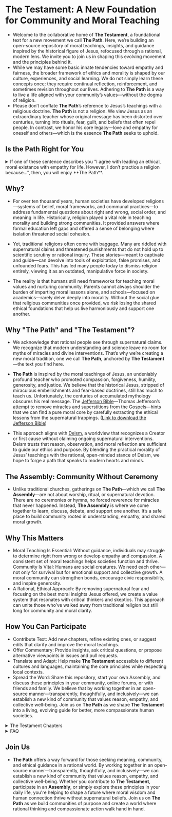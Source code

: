 # The Testament: A New Foundation for Community and Moral Teaching
- Welcome to the collaborative home of **The Testament**, a foundational text for a new movement we call **The Path**. Here, we’re building an open-source repository of moral teachings, insights, and guidance inspired by the historical figure of Jesus, refocused through a rational, modern lens. We invite you to join us in shaping this evolving movement and the principles behind it.
- While we may have some basic innate tendencies toward empathy and fairness, the broader framework of ethics and morality is shaped by our culture, experiences, and social learning. We do not simply learn these concepts once; they require continual reflection, reinforcement, and sometimes revision throughout our lives. Adhering to **The Path** is a way to live a life aligned with your community’s values—without the dogma of religion.
- Please don’t conflate **The Path**’s reference to Jesus’s teachings with a religious doctrine. **The Path** is not a religion. We view Jesus as an extraordinary teacher whose original message has been distorted over centuries, turning into rituals, fear, guilt, and beliefs that often repel people. In contrast, we honor his core legacy—love and empathy for oneself and others—which is the essence **The Path** seeks to uphold.

## Is the Path Right for You
<details>
<summary>
  If one of these sentence describes you "I agree with leading an ethical, moral existance with empathy for life. However, I don’t practice a religion because…", then, you will enjoy **The Path**. 
</summary>
  
### I believe morality can exist independently of religion 
    I think one can lead a moral and empathetic life without adhering to any religious doctrine.
  
### I do not believe in any deity or higher power 
    I identify as an atheist or do not find evidence for the existence of gods.
  
### I am uncertain about the existence of higher powers 
    I identify as agnostic and prefer to keep an open mind about what we cannot know.

### I prefer a secular or scientific worldview
    I find that reason, evidence, and critical thinking guide my life decisions without needing religion.

###  I am ‘spiritual but not religious’
    I believe in some form of spirituality or interconnectedness but do not follow organized religious practices.

###  I disagree with specific religious teachings or doctrines 
    Certain theological views or rules in organized religions conflict with my personal values or logic.

###  I have had negative experiences with organized religion 
    Traumatic or disappointing experiences in religious institutions have led me to distance myself.

###  I feel religion can be divisive or dogmatic
    Organized religion sometimes fosters exclusion or dogmatism that I find problematic.

###  I’ve grown up without religious influence
    I was never raised with religion or never found a reason to adopt one later in life.

###  I find meaning and purpose through other philosophies
    I adhere to philosophical or ethical frameworks (e.g., humanism, stoicism, existentialism) instead of religious ones.

###  I prefer personal introspection over structured worship
    Meditation, personal reflection, or other practices fulfill my spiritual or moral needs without religious guidelines.

###  I find religious institutions incompatible with my views on social justice
    Certain religious traditions seem at odds with my stance on equality, rights, or cultural and gender issues.

###  I rely on community and shared human values instead
    I get a sense of belonging and moral grounding from secular communities rather than religious congregations.

###  I haven’t felt the need for religion in my life
    I simply haven’t encountered a need—intellectual, emotional, or social—for religious faith or practice.

###  I’m still exploring my beliefs and not ready to commit to a religion
    I’m open-minded and curious but haven’t settled on a structured religion.

###  I believe religions were created by humans for historical/cultural reasons
    I see religion as a product of human culture rather than a universal or divine truth.

###  I value ethical principles more than specific religious tenets
    I see no reason to align with a religion’s rules when broader ethical principles suffice.

###  I prefer universal compassion without religious labels
    I strive for empathy and altruism that transcend religious boundaries.
  
</details>

## Why?
- For over ten thousand years, human societies have developed religions—systems of belief, moral frameworks, and communal practices—to address fundamental questions about right and wrong, social order, and meaning in life. Historically, religion played a vital role in teaching morality and building strong communities. It provided answers where formal education left gaps and offered a sense of belonging where isolation threatened social cohesion.

- Yet, traditional religions often come with baggage. Many are riddled with supernatural claims and threatened punishments that do not hold up to scientific scrutiny or rational inquiry. These stories—meant to captivate and guide—can devolve into tools of exploitation, false promises, and unfounded fears. This has led many people today to dismiss religion entirely, viewing it as an outdated, manipulative force in society.

- The reality is that humans still need frameworks for teaching moral values and nurturing community. Parents cannot always shoulder the burden of imparting moral lessons alone, and schools—focused on academics—rarely delve deeply into morality. Without the social glue that religious communities once provided, we risk losing the shared ethical foundations that help us live harmoniously and support one another.

## Why "The Path" and "The Testament"?
- We acknowledge that rational people see through supernatural claims. We recognize that modern understanding and science leave no room for myths of miracles and divine interventions. That’s why we’re creating a new moral tradition, one we call **The Path**, anchored by **The Testament**—the text you find here.

- **The Path** is inspired by the moral teachings of Jesus, an undeniably profound teacher who promoted compassion, forgiveness, humility, generosity, and justice. We believe that the historical Jesus, stripped of miraculous embellishments and fear-based doctrines, still has much to teach us. Unfortunately, the centuries of accumulated mythology obscures his real message. The [Jefferson Bible](https://en.wikipedia.org/wiki/Jefferson_Bible)—Thomas Jefferson’s attempt to remove miracles and superstitions from the Gospels—hints that we can find a pure moral core by carefully extracting the ethical lessons from the supernatural trappings. ([Link to download the Jefferson Bible](https://www.globalgreyebooks.com/life-and-morals-of-jesus-of-nazareth-ebook.html))

- This approach aligns with [Deism](https://en.wikipedia.org/wiki/Deism), a worldview that recognizes a Creator or first cause without claiming ongoing supernatural interventions. Deism trusts that reason, observation, and moral reflection are sufficient to guide our ethics and purpose. By blending the practical morality of Jesus’ teachings with the rational, open-minded stance of Deism, we hope to forge a path that speaks to modern hearts and minds.

## The Assembly: Community Without Ceremony
- Unlike traditional churches, gatherings on **The Path**—which we call **The Assembly**—are not about worship, ritual, or supernatural devotion. There are no ceremonies or hymns, no forced reverence for miracles that never happened. Instead, **The Assembly** is where we come together to learn, discuss, debate, and support one another. It’s a safe place to build community rooted in understanding, empathy, and shared moral growth.

## Why This Matters
- Moral Teaching Is Essential: Without guidance, individuals may struggle to determine right from wrong or develop empathy and compassion. A consistent set of moral teachings helps societies function and thrive. Community Is Vital: Humans are social creatures. We need each other—not only for survival but for emotional support and collective growth. A moral community can strengthen bonds, encourage civic responsibility, and inspire generosity.
- A Rational, Ethical Approach: By removing supernatural fear and focusing on the best moral insights Jesus offered, we create a value system that resonates with critical thinkers and skeptics. This approach can unite those who’ve walked away from traditional religion but still long for community and moral clarity.

## How You Can Participate
- Contribute Text: Add new chapters, refine existing ones, or suggest edits that clarify and improve the moral teachings.
- Offer Commentary: Provide insights, ask critical questions, or propose alternative viewpoints in issues and pull requests.
- Translate and Adapt: Help make **The Testament** accessible to different cultures and languages, maintaining the core principles while respecting local contexts.
- Spread the Word: Share this repository, start your own Assembly, and discuss these principles in your community, online forums, or with friends and family. We believe that by working together in an open-source manner—transparently, thoughtfully, and inclusively—we can establish a new kind of community that values reason, empathy, and collective well-being. Join us on **The Path** as we shape **The Testament** into a living, evolving guide for better, more compassionate human societies.

<details>
<summary>The Testament Chapters</summary>

### &nbsp;&nbsp;&nbsp;&nbsp;Chapter 1: The Path [Read Chapter →](Chapter_1.md)
### &nbsp;&nbsp;&nbsp;&nbsp;Chapter 2: The Original Teacher [Read Chapter →](Chapter_2.md)
### &nbsp;&nbsp;&nbsp;&nbsp;Chapter 3: Beyond the Supernatural [Read Chapter →](Chapter_3.md)
### &nbsp;&nbsp;&nbsp;&nbsp;Chapter 4: Community [Read Chapter →](Chapter_4.md)
### &nbsp;&nbsp;&nbsp;&nbsp;Chapter 5: Teaching and Learning [Read Chapter →](Chapter_5.md)	
### &nbsp;&nbsp;&nbsp;&nbsp;Chapter 6: Personal Responsibility [Read Chapter →](Chapter_6.md)		
### &nbsp;&nbsp;&nbsp;&nbsp;Chapter 7: Suffering and Resilience [Read Chapter →](Chapter_7.md)		
### &nbsp;&nbsp;&nbsp;&nbsp;Chapter 8: Love and Connection [Read Chapter →](Chapter_8.md)	
### &nbsp;&nbsp;&nbsp;&nbsp;Chapter 9: Empathy [Read Chapter →](Chapter_9.md)	
### &nbsp;&nbsp;&nbsp;&nbsp;Chapter 10: Celebration and Reflection [Read Chapter →](Chapter_10.md)	
### &nbsp;&nbsp;&nbsp;&nbsp;Chapter 11: Seeking Truth [Read Chapter →](Chapter_11.md)	
### &nbsp;&nbsp;&nbsp;&nbsp;Chapter 12: The Way Forward [Read Chapter →](Chapter_12.md)	
### &nbsp;&nbsp;&nbsp;&nbsp;Appendix: The Jefferson Bible [Read Chapter →](appendix//Jefferson_Bible.md)	
### &nbsp;&nbsp;&nbsp;&nbsp;Appendix: Deism [Read Chapter →](appendix//Deism.md)	
</details>


<details>
<summary>FAQ</summary>

### Is The Path a Religion

- No, **The Path** is a movement. While religion has inspired great acts of kindness, art, and justice, its dangers lie in its misuse or when it becomes inflexible, exclusionary, or overly tied to power structures and **The Path**'s mission is to separate from the Dogmatism, Absolutism, Exploitation of Fear and Guilt and Resistance to Change that religions breed and offer an ethical and moral path forward for society.

### Does The Path Believe In God

- The word "God" carries significant cultural and religious weight, often evoking anthropomorphic imagery or specific religious narratives that may not align with a scientific or philosophical understanding of ultimate reality. Terms like "The Source" or "Infinity" might better capture the abstract, unifying principle that underpins existence without the constraints of human-like attributes or religious dogma. These alternatives emphasize the origin, interconnectedness, and boundlessness of the cosmos while avoiding polarization or misunderstanding. However, if "God" is how you are comfortable referencing the ultimate force of our nature then that is fine.
- In this context, "God" can be understood as the foundational force or principle underpinning the existence of the universe—a unifying power that transcends human definitions and anthropomorphic attributes. This "God" is not a supernatural being in the traditional sense, nor confined by human-like qualities, but instead represents the ultimate reality from which all things emerge and to which all things return.
- In this perspective, God is the prime mover or the first cause—the source of the laws and constants that govern the universe. While these laws give rise to matter, energy, life, and consciousness, God is not limited to the realm of physical phenomena. God encompasses the totality of existence, integrating the observable and the not-yet-observable, the measurable and the ineffable.
- Rather than existing within the universe as a discrete entity, God is the universe and beyond it—a seamless, interconnected reality that drives the processes of creation, transformation, and dissolution. This force is neither random nor chaotic but operates with precision through patterns we strive to understand, such as mathematics, physics, and the natural sciences.
- God might be seen as the origin of complexity and simplicity, the reason why the universe is comprehensible and why it exists at all. This understanding resonates with scientific principles while acknowledging the limits of human comprehension. Just as science evolves to understand the mysteries of existence, our conception of God evolves to reflect an ever-deepening awareness of the cosmos.
- In essence, God is not "something out there" but the profound reality that makes everything possible—a creative, sustaining, and transformative principle that underlies not only the physical universe but also the emergent properties of consciousness, beauty, and meaning. God is both the seed of existence and the fertile soil from which all possibilities arise, guiding scientists, philosophers, and seekers alike toward a greater understanding of the infinite mystery we inhabit.

### How does The Path differ from Christianity? 
- The Path and Christianity differ fundamentally in their approach to spirituality and religious concepts, with Christianity embracing numerous supernatural elements that The Path explicitly rejects. While Christianity centers on Jesus as the divine Son of God who performed miracles (like walking on water, turning water into wine, and raising Lazarus from the dead), died for humanity's sins, and was physically resurrected, along with beliefs in heaven, hell, angels, demons, divine intervention, supernatural salvation, and end-times prophecies like the rapture and apocalypse, The Path takes a markedly different approach by focusing solely on the practical and ethical teachings of Jesus without any supernatural elements. The Path eschews traditional church elements that often alienate younger generations, such as rigid Sunday service structures, formal hymn singing, lengthy sermons, repetitive rituals (like communion, confession, baptism, confirmation), strict dress codes, tithing requirements, and guilt-based messaging about sin and eternal damnation. The Path also leaves behind concepts like holy water, blessed objects, sacred relics, transubstantiation, speaking in tongues, divine healing, and the idea of clergy having special divine authority. Instead, it promotes community support, human compassion, and ethical principles that enhance human flourishing, deliberately avoiding supernatural explanations in favor of natural ones. This represents a fundamental philosophical divide, with Christianity building its framework on divine intervention and supernatural beliefs, while The Path deliberately strips away these elements to focus on practical wisdom and human-centered solutions to life's challenges.

### Are people recruited to be part of The Path?
- No. People find their way to The Path through their own journey of questioning and seeking, rather than through any recruitment or evangelism. Often, these individuals have long harbored a deep respect for the core ethical teachings found in religious traditions while privately struggling with supernatural claims that conflict with their scientific understanding of the world. They may have spent years feeling caught between their desire for moral guidance and community, and their inability to accept literal interpretations of religious myths and miracles. Some come to The Path after experiencing a growing disconnect between their rational worldview and traditional religious practices, yet still yearning for the sense of purpose and ethical framework that religion once provided. Others arrive after becoming disillusioned with organized religion's supernatural elements, while still valuing its underlying messages about compassion, justice, and human dignity. The Path emerges as a natural destination for those who have independently concluded that they need a framework for living ethically and meaningfully without supernatural beliefs - people who seek the wisdom of moral teachings and the strength of community support, but wish to engage with these elements through a lens of reason and evidence-based thinking. This organic, self-directed discovery process ensures that those who find themselves on The Path are there because it genuinely aligns with their own thoughtful conclusions about how to live a meaningful life, not because they were persuaded or recruited by others.

### What are the key principles that The Path teaches?
<details>
<summary>Sermon on the Mount's Core Ethical Principles</summary>

- Showing mercy and compassion to others
- Being humble and meek
- Pursuing peace and reconciliation
- Caring for the poor and marginalized
- Living with integrity
</details>

<details>
<summary>The Golden Rule and its Applications</summary>

- Treating others as you wish to be treated
- Practicing empathy and understanding
- Extending kindness even to those who wrong you
</details>

<details>
<summary>Social Justice Teachings</summary>

- Standing up for the oppressed
- Challenging systemic unfairness
- Advocating for the vulnerable
- Criticizing hypocrisy in power structures
</details>

<details>
<summary>Teachings on Wealth and Materialism</summary>

- Warning against greed and excessive wealth
- Encouraging generosity and sharing
- Emphasizing spiritual wealth over material possessions
</details>

<details>
<summary>Key Parables with Moral Lessons</summary>

- The Good Samaritan (helping others regardless of social barriers)
- The Prodigal Son (forgiveness and reconciliation)
- The Talents (using one's abilities responsibly)
- The Widow's Mite (valuing sincere giving over showy displays)
</details>

<details>
<summary>Teachings on Forgiveness</summary>

- The importance of forgiving others
- Seeking reconciliation over revenge
- Understanding human fallibility
</details>

<details>
<summary>Personal Ethics</summary>

- Being truthful in speech and action
- Avoiding hypocrisy
- Living with integrity
- Taking responsibility for one's actions
</details>

<details>
<summary>Community Values</summary>

- Supporting the vulnerable
- Building inclusive communities
- Sharing resources
- Caring for neighbors
</details>

<details>
<summary>Wisdom Teachings</summary>

- Looking beyond surface appearances
- Judging actions rather than people
- Understanding the spirit rather than just the letter of laws
- Seeking wisdom through reflection and experience
</details>

### In an age of reason and science, can The Path guide humanity forward without relying on the promises (heaven) and threats (hell) that gave traditional religions their power?

- In our rapidly evolving world, where science and reason increasingly guide human understanding, The Path offers something both ancient and revolutionary - a way forward that honors our deepest wisdom while embracing our growing knowledge. The spread of Christianity was indeed aided by the powerful motivators of eternal reward and punishment, but these were not its only strengths. At its core, Christianity offered community, meaning, and a framework for understanding life's greatest challenges.

- The Path emerges in a different time, speaking to different needs. We live in an age where people yearn for authentic connection in a world of digital isolation, where they seek meaning beyond material success, and where they face challenges that transcend national and cultural boundaries. The very absence of supernatural claims in The Path may be its strength - it speaks directly to the human experience, grounded in the reality we all share.

- Consider how Buddhism has influenced millions without emphasizing heaven or hell. Its insights into human suffering and the path to contentment resonate across cultures and centuries. Similarly, The Path offers practical wisdom for navigating our modern world, supported by our growing scientific understanding of human wellbeing, psychology, and social dynamics.

- For The Path to achieve Christianity-level influence, it will need to:
    - Provide clear practical benefits that people can experience in their daily lives
    - Build strong community structures
    - Offer compelling answers to existential questions without requiring supernatural beliefs
    - Develop meaningful shared experiences that create belonging
    - Address modern challenges in ways religions struggle to

- When we speak of shared experiences, we're not talking about empty ceremonies or arbitrary rules. Instead, imagine regular gatherings where people share their struggles and insights, where they work together on community projects, where they celebrate life's transitions and support each other through difficulties. These experiences build genuine connections and create lasting positive change in people's lives.

- The Path offers something uniquely suited to our time - a framework for living ethically and finding meaning that aligns with our scientific understanding while honoring the depth of human experience. It speaks to those who seek truth without requiring belief in the supernatural, who want to build better lives and communities without dividing humanity into saved and damned.

- Will The Path achieve the historical influence of Christianity? Perhaps that's not the right question. In our interconnected world, influence may look very different than it did two thousand years ago. What matters is whether The Path can help humanity navigate the unprecedented challenges we face, whether it can guide us toward a future where we not only survive but flourish. The answer to that lies not in comparing it to past religions, but in how effectively it speaks to the needs and aspirations of people today and tomorrow.

- The Path's potential lies in its ability to meet people where they are, to offer practical wisdom for daily life while addressing our deepest questions about meaning and purpose. Its strength comes not from promises of future rewards but from the immediate experience of living with greater awareness, connection, and purpose. In a world hungry for authentic meaning and genuine community, this may be exactly what we need.

### Doesn't The Path need resources (money) to grow?

- People naturally wonder about buildings, organizations, and financial support - the structures they associate with spiritual journeys. But here's something remarkable about The Path: it requires no tithes, no collection plates, no membership fees. The Path isn't an institution to be maintained; it's a way of living to be shared. I've watched Assemblies gather in living rooms over cups of coffee, in public parks on sunny afternoons, in community centers already built for common use. They don't need special buildings or paid leaders because The Path isn't something you join - it's something you live. Understanding doesn't demand money; compassion doesn't require dues. The only investment The Path asks of you is your sincere desire to understand more deeply and to act more ethically. People find their way to The Path not through marketing campaigns or recruitment drives, but through the natural human desire to understand and connect. They stay not because they've paid for membership, but because they've found something authentic - a community of people working together to build a better world through understanding and action. The Path spreads like knowledge itself - from person to person, through genuine conversation and demonstrated wisdom, requiring nothing more than open minds and willing hearts.

</details>

## Join Us

- **The Path** offers a way forward for those seeking meaning, community, and ethical guidance in a rational world. By working together in an open-source manner—transparently, thoughtfully, and inclusively—we can establish a new kind of community that values reason, empathy, and collective well-being. Whether you contribute to **The Testament**, participate in an **Assembly**, or simply explore these principles in your daily life, you're helping to shape a future where moral wisdom and human connection thrive without supernatural beliefs. Join us on **The Path** as we build communities of purpose and create a world where rational thinking and compassionate action walk hand in hand.